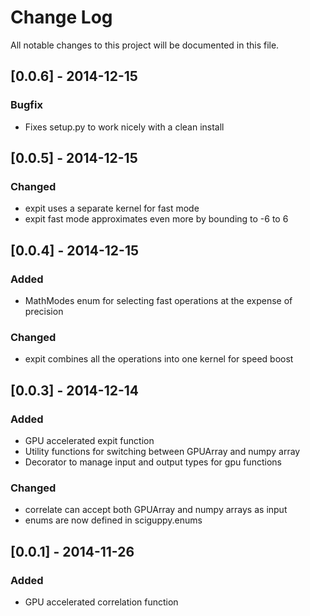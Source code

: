 # Change Log
All notable changes to this project will be documented in this file.

## [0.0.6] - 2014-12-15
### Bugfix
- Fixes setup.py to work nicely with a clean install

## [0.0.5] - 2014-12-15
### Changed
- expit uses a separate kernel for fast mode
- expit fast mode approximates even more by bounding to -6 to 6

## [0.0.4] - 2014-12-15
### Added
- MathModes enum for selecting fast operations at the expense of precision

### Changed
- expit combines all the operations into one kernel for speed boost

## [0.0.3] - 2014-12-14
### Added
- GPU accelerated expit function
- Utility functions for switching between GPUArray and numpy array
- Decorator to manage input and output types for gpu functions

### Changed
- correlate can accept both GPUArray and numpy arrays as input
- enums are now defined in sciguppy.enums

## [0.0.1] - 2014-11-26
### Added
- GPU accelerated correlation function
